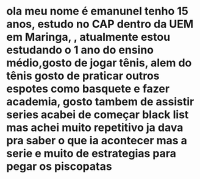 # ola meu nome é emanunel tenho 15 anos, estudo no CAP dentro da UEM em Maringa, , atualmente estou estudando o 1 ano do ensino médio,gosto de jogar tênis, alem do tênis gosto de praticar outros espotes como basquete e fazer academia, gosto tambem de assistir series acabei de começar black list mas achei muito repetitivo ja dava pra saber o que ia acontecer mas a serie e muito de estrategias para pegar os piscopatas 
